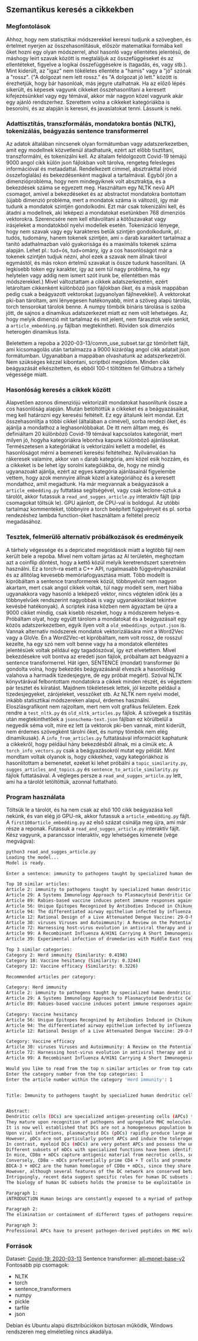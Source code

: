 ## Szemantikus keresés a cikkekben

### Megfontolások

Ahhoz, hogy nem statisztikai módszerekkel keresni tudjunk a szövegben, és értelmet nyerjen az összehasonlításuk, először matematikai formába kell őket hozni egy olyan módszerrel, ahol hasonló vagy ellentétes jelentésű, de máshogy leírt szavak között is megtaláljuk az összefüggéseket és az ellentéteket, figyelve a logikai összefüggésekre is (tagadás, és, vagy stb.). Mint kiderült, az "igaz" nem tökéletes ellentéte a "hamis" vagy a "jó" szónak a "rossz". ("A dolgozat nem lett rossz." és "A dolgozat jó lett." között is érezhetjük, hogy bár hasonlóak, más jegyre utalhatnak.
Ha az előző lépés sikerült, és képesek vagyunk cikkeket összehasonlítani a keresett kifejezésünkkel vagy egy témával, akkor már nagyon közel vagyunk akár egy ajánló rendszerhez. Szerettem volna a cikkeket kategóriákba is besorolni, és az alapján is keresni, és javaslatokat tenni. Lássunk is neki.

### Adattisztítás, transzformálás, mondatokra bontás (NLTK), tokenizálás, beágyazás sentence transformerrel

Az adatok általában nincsenek olyan formátumban vagy adatszerkezetben, amit egy modellnek közvetlenül átadhatunk, ezért azt előbb tisztítani, transzformálni, és tokenizálni kell. Az általam feldolgozott Covid-19 témájú 9000 angol cikk külön json fájlokban volt tárolva, rengeteg felesleges információval és metaadattal. Rendelkezett címmel, absztrakttal (rövid összefoglalás) és bekezdésenként magával a tartalmával. Egyből jön a dimenzióprobléma, hogy nem mindegyiknek volt absztraktja, és a bekezdések száma se egyezett meg. Használtam egy NLTK nevű API csomagot, amivel a bekezdéseket és az abstractot mondatokra bontottam (újabb dimenzió probléma, mert a mondatok száma is változó), így már tudunk a mondatok szintjén gondolkodni. Ezt már csak tokenizálni kell, és átadni a modellnek, aki leképezi a mondatokat esetünkben 768 dimenziós vektorokra. Szerencsére nem kell eltávolítani a kötőszavakat vagy írásjeleket a mondatokból nyelvi modellek esetén. Tokenizáció lényege, hogy nem szavak vagy egy karakteres betűk szintjén gondolkodunk, pl.: tudós, tudomány, hanem tokenek szintjén, ami `n` darab karaktert tartalmaz a tanító adathalmazban való gyakorisága és a maximális tokenek száma alapján. Lehet pl.: tud+ós, tud+omány, így a cos hasonlóságot már a tokenek szintjén tudjuk nézni, ahol ezek a szavak nem állnak távol egymástól, és más rokon értelmű szavakat is össze tudunk hasonlítani. (A legkisebb token egy karakter, így az sem túl nagy probléma, ha egy helytelen vagy addig nem ismert szót írunk be, ellentétben más módszerekkel.) Mivel változtattam a cikkek adatszerkezetén, ezért letároltam cikkenként különböző json fájlokban őket, és a másik mappában pedig csak a beágyazott vektorokat (ugyanolyan fájlnevekkel). A vektorokat pki-ban tároltam, ami lényegesen hatékonyabb, mint a szöveg alapú tárolás, torch tensorokat tárolok benne. A numpy tömbök bináris tárolása is szóba jött, de sajnos a dinamikus adatszerkezet miatt ez nem volt lehetséges. Az, hogy melyik dimenzió mit tartalmaz és mit jelent, nem fárasztok vele senkit, a `article_embedding.py` fájlban megtekintheti. Röviden sok dimenziós heterogén dinamikus lista.

Beletettem a repoba a 2020-03-13/comm_use_subset.tar.gz tömörített fájlt, ami kicsomagolás után tartalmazza a 9000 kizárólag angol cikk adatait json formátumban. Ugyanabban a mappában olvashatunk az adatszerkezetről. Nem szükséges kézzel kibontani, scriptból megoldom. Minden cikk beágyazását elkészítettem, és ebből 100-t töltöttem fel Githubra a tárhely végessége miatt.

### Hasonlóság keresés a cikkek között

Alapvetően azonos dimenziójú vektorizált mondatokat hasonlítunk össze a cos hasonlóság alapján. Miután betöltöttük a cikkeket és a beágyazásaikat, meg kell határozni egy keresési feltételt. Ez egy általunk leírt mondat. Ezt összehasonlítja a többi cikkel (általában a címével), sorba rendezi őket, és ajánlja a mondathoz a leghasonlóbbakat. De itt nem álltam meg, és definiáltam 20 különböző Covid-19 témával kapcsolatos kategóriát, mert milyen jó, hogyha kategóriákra lebontva kapunk különböző ajánlásokat. Természetesen a kategóriákat is vektorizálni kellett a modellel, és hasonlóságot mérni a bemeneti keresési feltételhez. Nyílvánvalóan ha rákeresek valamire, akkor van `n` darab kategória, ami közel esik hozzám, és a cikkeket is be lehet így sorolni kategóiákba, de, hogy ne mindig ugyanazoakt ajánlja, ezért az egyes kategória ajánlásainál figyelembe vettem, hogy azok mennyire állnak közel a kategóriához és a keresett mondathoz, amit megadtunk. Ha már megvannak a beágyazások a `article_embedding.py` futtatása segítségével, vagy csak leclone-oztuk a tárolót, akkor futassuk a `read_and_sugges_article.py` interaktív fájlt (pip csomagokat töltsük le). GPU ajánlott, de CPU-val is boldogul. Az utóbbi tartalmaz kommenteket, többnyire a torch beépített függvényeit és pl. sorba rendezéshez lambda function-öket használtam a feltétel precíz megadásához.

### Tesztek, felmerülő alternatív próbálkozások és eredményeik

A tárhely végessége és a depricated megoldások miatt a legtöbb fájl nem került bele a repoba. Mivel nem voltam jártas az AI területén, meghoztam azt a coinflip döntést, hogy a kettő közül melyik keretrendszert szeretném használni. Ez a torch-ra esett a C++ API, rugalmasabb függvényhasználat és az állítólag kevesebb memóriafogyasztása miatt. Több modellt is kipróbáltam a sentence transformerek közül, többnyelvűt nem nagyon akartam, mert csak angol cikkek voltak, túl nagy modelt sem, mert hiába ugyanakkora vagy hasonló a leképező vektor, nincs végtelen időnk (és a többnyelvűek rendszerint nagyobbak is vagy ugyanakkorákat tekintve kevésbé hatékonyak). A scriptek írása közben nem ágyaztam be újra a 9000 cikket mindig, csak kisebb részeket, hogy a módszerem helyes-e. Próbáltam olyat, hogy együtt tárolom a mondatokat és a beágyazásait egy közös adatszerkezetben, egyik ilyen volt a `old_embeddings_output.json` is. Vannak alternatív módszerek mondatok vektorizálására mint a Word2Vec vagy a GloVe. Én a Word2Vec-et kipróbáltam, nem volt rossz, de rosszul kezelte, ha egy szó nem volt benne vagy ha a mondatok ellentétes jelentésüek voltak például egy tagadószóval, így ezt elvetettem. Mivel bekezdésekre volt bontva az eredeti json fájlok, próbáltam azt beágyazni a sentence transformerrel. Hát igen, SENTENCE (mondat) transformer (ki gondolta volna, hogy bekezdés beágyazásánál elveszik a hasonlóság valahova a harmadik tizedesjegyre, de egy próbát megért). Szóval NLTK könyvtárával felbontottam mondatokra a cikkek minden részét, és végeztem pár tesztet és kiíratást. Majdnem tökéletesek lettek, jól kezelte például a tizedesjegyeket, zárójeleket, vesszőket stb. Az NLTK nem nyelvi model, inkább statisztikai módszereken alapul, érdemes használni. Eloszlásgrafikont nem rajzoltam, mert nem volt grafikus felületem. Ezek rendre a `test_nltk.py` és `old_nltk_articles.py` fájlok. A szövegek a tisztítás után megtekinthetőek a `jsonschema-text.json` fájlban ez körülbelül a negyedik séma volt, mire ez lett (a vektorok pki-ben vannak, mint kiderült, nem érdemes szövegként tárolni őket, és numpy tömbök nem elég dinamikusak). A `info_from_articles.py` futtatásával információt kaphatunk a cikkekről, hogy például hány bekezdésből állnak, mi a címük etc. A `torch_info_vectors.py` csak a beágyazásokról mutat egy példát. Mint mondtam voltak olyanok is, hogy cikkekhez, vagy kategóriákhoz is hasonlítottam a bemenetet, ezeket ki lehet próbálni a `topic_similarity.py`, `sugges_articles_and_topics.py` és `sentence_to_article_similarity.py` fájlok futtatásával. A végleges persze a  `read_and_sugges_article.py` lett, ami ha a tárolót letöltöttük, azonnal futtatható.

### Program használata

Töltsük le a tárolót, és ha nem csak az első 100 cikk beágyazása kell nekünk, és van elég jó GPU-nk, akkor futassuk a `article_embedding.py` fájlt. A `first100article_embedding.py` az első százat csinálja meg újra, ami már része a reponak.
Futassuk a `read_and_sugges_article.py` interaktív fájlt. Kész vagyunk, a parancssor interaktív, egy lehetséges kimenete (vége megvágva):

```bash
python3 read_and_sugges_article.py 
Loading the model...
Model is ready.

Enter a sentence: immunity to pathogens taught by specialized human dendritic cell subsets

Top 10 similar articles:
Article 2: immunity to pathogens taught by specialized human dendritic cell subsets (Similarity: 1.0000)
Article 29: A Systems Immunology Approach to Plasmacytoid Dendritic Cell Function in Cytopathic Virus Infections (Similarity: 0.6371)
Article 89: Rabies-based vaccine induces potent immune responses against Nipah virus (Similarity: 0.4184)
Article 56: Unique Epitopes Recognized by Antibodies Induced in Chikungunya Virus-Infected Non-Human Primates: Implications for the Study of Immunopathology and Vaccine Development (Similarity: 0.3780)
Article 94: The differentiated airway epithelium infected by influenza viruses maintains the barrier function despite a dramatic loss of ciliated cells OPEN (Similarity: 0.3740)
Article 12: Rational Design of a Live Attenuated Dengue Vaccine: 29-O-Methyltransferase Mutants Are Highly Attenuated and Immunogenic in Mice and Macaques (Similarity: 0.3508)
Article 30: viruses Viruses and Autoimmunity: A Review on the Potential Interaction and Molecular Mechanisms (Similarity: 0.3482)
Article 72: Harnessing host-virus evolution in antiviral therapy and immunotherapy (Similarity: 0.3415)
Article 99: A Recombinant Influenza A/H1N1 Carrying A Short Immunogenic Peptide of MERS-CoV as Bivalent Vaccine in BALB/c Mice (Similarity: 0.3411)
Article 39: Experimental infection of dromedaries with Middle East respiratory syndrome-Coronavirus is accompanied by massive ciliary loss and depletion of the cell surface receptor dipeptidyl peptidase 4 OPEN (Similarity: 0.3410)

Top 3 similar categories:
Category 2: Herd immunity (Similarity: 0.4198)
Category 18: Vaccine hesitancy (Similarity: 0.3244)
Category 12: Vaccine efficacy (Similarity: 0.3226)

Recommended articles per category:

Category: Herd immunity
Article 2: immunity to pathogens taught by specialized human dendritic cell subsets (Avg Similarity: 0.7099)
Article 29: A Systems Immunology Approach to Plasmacytoid Dendritic Cell Function in Cytopathic Virus Infections (Avg Similarity: 0.5285)
Article 89: Rabies-based vaccine induces potent immune responses against Nipah virus (Avg Similarity: 0.4191)

Category: Vaccine hesitancy
Article 56: Unique Epitopes Recognized by Antibodies Induced in Chikungunya Virus-Infected Non-Human Primates: Implications for the Study of Immunopathology and Vaccine Development (Avg Similarity: 0.3512)
Article 94: The differentiated airway epithelium infected by influenza viruses maintains the barrier function despite a dramatic loss of ciliated cells OPEN (Avg Similarity: 0.3492)
Article 12: Rational Design of a Live Attenuated Dengue Vaccine: 29-O-Methyltransferase Mutants Are Highly Attenuated and Immunogenic in Mice and Macaques (Avg Similarity: 0.3376)

Category: Vaccine efficacy
Article 30: viruses Viruses and Autoimmunity: A Review on the Potential Interaction and Molecular Mechanisms (Avg Similarity: 0.3354)
Article 72: Harnessing host-virus evolution in antiviral therapy and immunotherapy (Avg Similarity: 0.3320)
Article 99: A Recombinant Influenza A/H1N1 Carrying A Short Immunogenic Peptide of MERS-CoV as Bivalent Vaccine in BALB/c Mice (Avg Similarity: 0.3318)

Would you like to read from the top n similar articles or from top categories? (Enter 'n' or 'categories'): categories
Enter the category number from the top categories: 1
Enter the article number within the category 'Herd immunity': 1


Title: Immunity to pathogens taught by specialized human dendritic cell subsets


Abstract:
Dendritic cells (DCs) are specialized antigen-presenting cells (APCs) that have a key role in immune responses because they bridge the innate and adaptive arms of the immune system.
They mature upon recognition of pathogens and upregulate MHC molecules and costimulatory receptors to activate antigen-specific CD4 + and CD8 + T cells.
It is now well established that DCs are not a homogeneous population but are composed of different subsets with specialized functions in immune responses to specific pathogens.
Upon viral infections, plasmacytoid DCs (pDCs) rapidly produce large amounts of IFN-α, which has potent antiviral functions and activates several other immune cells.
However, pDCs are not particularly potent APCs and induce the tolerogenic cytokine IL-10 in CD4 + T cells.
In contrast, myeloid DCs (mDCs) are very potent APCs and possess the unique capacity to prime naive T cells and consequently to initiate a primary adaptive immune response.
Different subsets of mDCs with specialized functions have been identified.
In mice, CD8α + mDCs capture antigenic material from necrotic cells, secrete high levels of IL-12, and prime Th1 and cytotoxic T-cell responses to control intracellular pathogens.
Conversely, CD8α − mDCs preferentially prime CD4 + T cells and promote Th2 or Th17 differentiation.
BDCA-3 + mDC2 are the human homologue of CD8α + mDCs, since they share the expression of several key molecules, the capacity to cross-present antigens to CD8 + T-cells and to produce IFN-λ.
However, although several features of the DC network are conserved between humans and mice, the expression of several toll-like receptors as well as the production of cytokines that regulate T-cell differentiation are different.
Intriguingly, recent data suggest specific roles for human DC subsets in immune responses against individual pathogens.
The biology of human DC subsets holds the promise to be exploitable in translational medicine, in particular for the development of vaccines against persistent infections or cancer.

Paragraph 1:
iNTRODUCTiON Human beings are constantly exposed to a myriad of pathogens, including bacteria, fungi, and viruses. These foreign invaders or cohabitants contain molecular structures that are sensed by the innate immune system, which mounts a first-line defense and also activates a pathogen-specific, adaptive immune response. The adaptive immune system is composed of B cells that produce specific antibodies, CD8 + T cells that can kill pathogen-infected cells, and CD4 + T cells that produce effector cytokines and coordinate the immune response. T cells express antigen receptors (T-cell antigen receptors, TCR) that recognize specific peptides presented on MHC molecules. CD8 + T cells recognize peptides presented by MHC class-I molecules that are ubiquitously expressed, whereas CD4 + T cells are activated by peptide-MHC class-II complexes, which are largely restricted to antigen-presenting cells (APCs). Dendritic cells (DCs) can express very high levels of MHC and costimulatory molecules, and it is generally accepted that they are the relevant cells to induce the activation ("priming") of antigen-specific "naive" T cells (1, 2) and induce their differentiation into various types of effector T cells.

Paragraph 2:
The elimination or containment of different types of pathogens requires dedicated classes of adaptive immune responses (3) . Thus, pathogens like viruses or intracellular bacteria require CD4 + and CD8 + T cells that produce IFN-γ and kill infected cells (Th1 and CTL, respectively). IL-12 is the critical cytokine that induces this type of response, but IL-12 production by DC is tightly controlled and requires several stimuli derived from pathogens and from CD4 + helper T cells (4) (5) (6) (7) (8) (9) . Conversely, extracellular bacteria and fungi require a different type of response that can be mediated by Th17 cells (10) (11) (12) . These effector cells are induced by proinflammatory cytokines produced by DC and macrophages (13) and attract neutrophils that in turn phagocytose extracellular bacteria (14) . A third type of effector response is the Th2 response, which is required to expel extracellular parasites such as helminths by activating eosinophils and basophils and by inducing antibodies of the IgE class (15) . IL-4 is the critical cytokine that induces this response (16) , but IL-4 is normally not produced by DC (17, 18) . Finally, these different effector responses have to be controlled by specialized regulatory T cells, in particular by IL-10-producing T cells ("Tr1 cells"), which are generated from effector cells and are important to avoid excessive tissue damage by adaptive immune responses (19) (20) (21) (22) . Cytokines that promote this type of regulatory T-cell response are IFN-α, IL-27, and IL-10 (23) (24) (25) , and all these cytokines can be produced by DCs (26, 27) .

Paragraph 3:
Professional APCs have to present pathogen-derived peptides on MHC molecules to activate antigen-specific T cells. DCs are phagocytic in the immature state, i.e., under steady-state conditions and upon initial pathogen encounter, and can take up antigenic material by pinocytosis or by surface receptor-mediated internalization (28) . Proteins from pathogens are then shuttled to lysosomes where they are chopped to peptides and loaded on MHC class-II molecules (29, 30) . These peptide-MHC complexes are then transported to the plasma membrane to activate specific CD4 + T cells. The presentation of peptides derived from exogenous proteins on MHC class-I, a process called cross-presentation (31, 32) , is a largely unique feature of DCs and is particularly important to activate CD8 + T cells in viral infections. Virus-infected cells express viral proteins in the cytosol where they are degraded to peptides by the proteasome, translocated to the endoplasmic reticulum by TAP proteins, and loaded on MHC class-I molecules (31) . However, since DCs are not necessarily infected by viruses, they must be able to process virus-derived proteins also from external sources, such as virus-infected cells, to activate CD8 + T cells. The mechanism of cross-presentation is still incompletely understood, but two distinct pathways via vacuoles and peptide translocation from phagolysosomes to the cytosol have been described (32) . It is believed that cross-presentation is the most important pathway leading to the induction of cytotoxic T-cell responses, and excellent reviews have been published on this relevant topic (31) (32) (33) .
```

### Források

Dataset: [Covid-19: 2020-03-13](https://allenai.org/data/cord-19)
Sentence transformer: [all-mpnet-base-v2](https://huggingface.co/sentence-transformers/all-mpnet-base-v2)
Fontosabb pip csomagok:
 - NLTK
 - torch
 - sentence_transformers
 - numpy
 - pickle
 - tarfile
 - json

Debian és Ubuntu alapú disztribúciókon biztosan működik, Windows rendszeren meg elméletileg nincs akadálya.
